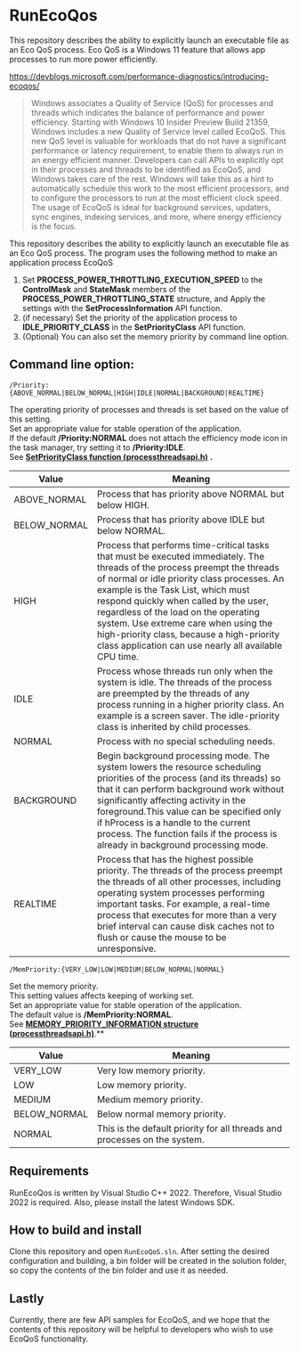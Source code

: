 # RunEcoQos
This repository describes the ability to explicitly launch an executable file as an Eco QoS process.
Eco QoS is a Windows 11 feature that allows app processes to run more power efficiently.

https://devblogs.microsoft.com/performance-diagnostics/introducing-ecoqos/

> Windows associates a Quality of Service (QoS) for processes and threads which indicates the balance of performance and power efficiency. Starting with Windows 10 Insider Preview Build 21359, Windows includes a new Quality of Service level called EcoQoS. This new QoS level is valuable for workloads that do not have a significant performance or latency requirement, to enable them to always run in an energy efficient manner. Developers can call APIs to explicitly opt in their processes and threads to be identified as EcoQoS, and Windows takes care of the rest. Windows will take this as a hint to automatically schedule this work to the most efficient processors, and to configure the processors to run at the most efficient clock speed. The usage of EcoQoS is ideal for background services, updaters, sync engines, indexing services, and more, where energy efficiency is the focus.

This repository describes the ability to explicitly launch an executable file as an Eco QoS process.
The program uses the following method to make an application process EcoQoS
1. Set **PROCESS_POWER_THROTTLING_EXECUTION_SPEED** to the **ControlMask** and **StateMask** members of the **PROCESS_POWER_THROTTLING_STATE** structure, and Apply the settings with the **SetProcessInformation** API function.
1. (if necessary) Set the priority of the application process to **IDLE_PRIORITY_CLASS** in the **SetPriorityClass** API function.
1. (Optional) You can also set the memory priority by command line option.

## Command line option: 
  
`/Priority:{ABOVE_NORMAL|BELOW_NORMAL|HIGH|IDLE|NORMAL|BACKGROUND|REALTIME}`  
  
The operating priority of processes and threads is set based on the value of this setting.  
Set an appropriate value for stable operation of the application.  
If the default **/Priority:NORMAL** does not attach the efficiency mode icon in the task manager, try setting it to **/Priority:IDLE**.  
See **[SetPriorityClass function (processthreadsapi.h)](https://learn.microsoft.com/en-us/windows/win32/api/processthreadsapi/nf-processthreadsapi-setpriorityclass) .**  
  
Value|Meaning
---|---
ABOVE_NORMAL|Process that has priority above NORMAL but below HIGH.
BELOW_NORMAL|Process that has priority above IDLE but below NORMAL.
HIGH|Process that performs time-critical tasks that must be executed immediately. The threads of the process preempt the threads of normal or idle priority class processes. An example is the Task List, which must respond quickly when called by the user, regardless of the load on the operating system. Use extreme care when using the high-priority class, because a high-priority class application can use nearly all available CPU time.
IDLE|Process whose threads run only when the system is idle. The threads of the process are preempted by the threads of any process running in a higher priority class. An example is a screen saver. The idle-priority class is inherited by child processes.
NORMAL|Process with no special scheduling needs.
BACKGROUND|Begin background processing mode. The system lowers the resource scheduling priorities of the process (and its threads) so that it can perform background work without significantly affecting activity in the foreground.This value can be specified only if hProcess is a handle to the current process. The function fails if the process is already in background processing mode.
REALTIME|Process that has the highest possible priority. The threads of the process preempt the threads of all other processes, including operating system processes performing important tasks. For example, a real-time process that executes for more than a very brief interval can cause disk caches not to flush or cause the mouse to be unresponsive. 
  
`/MemPriority:{VERY_LOW|LOW|MEDIUM|BELOW_NORMAL|NORMAL}`   
  
Set the memory priority.  
This setting values affects keeping of working set.  
Set an appropriate value for stable operation of the application.  
The default value is **/MemPriority:NORMAL**.  
See [**MEMORY_PRIORITY_INFORMATION structure (processthreadsapi.h)**](https://learn.microsoft.com/en-us/windows/win32/api/processthreadsapi/ns-processthreadsapi-memory_priority_information).**  
  
Value|Meaning
---|---
VERY_LOW|Very low memory priority.
LOW|Low memory priority.
MEDIUM|Medium memory priority.
BELOW_NORMAL|Below normal memory priority.
NORMAL|This is the default priority for all threads and processes on the system.  

## Requirements
RunEcoQos is written by Visual Studio C++ 2022. Therefore, Visual Studio 2022 is required. Also, please install the latest Windows SDK.

## How to build and install
Clone this repository and open `RunEcoQoS.sln`.
After setting the desired configuration and building, a bin folder will be created in the solution folder, so copy the contents of the bin folder and use it as needed.

## Lastly
Currently, there are few API samples for EcoQoS, and we hope that the contents of this repository will be helpful to developers who wish to use EcoQoS functionality.
